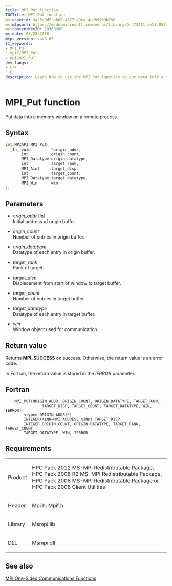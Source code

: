 ```yaml
---
title: MPI_Put function
TOCTitle: MPI_Put function
ms:assetid: 3a25a0d7-eb69-4377-a9ea-4dd89939b798
ms:mtpsurl: https://msdn.microsoft.com/en-us/library/Dn473451(v=VS.85)
ms:contentKeyID: 59360986
ms.date: 03/28/2018
mtps_version: v=VS.85
f1_keywords:
- MPI_PUT
- mpif/MPI_Put
- mpi/MPI_PUT
dev_langs:
- C++
- C
description: Learn how to use the MPI_Put function to put data into a memory window on a remote process at Microsoft's official site.
---
```


# MPI\_Put function

Put data into a memory window on a remote process.

## Syntax

``` c++
int MPIAPI MPI_Put(
  _In_ void         *origin_addr,
       int          origin_count,
       MPI_Datatype origin_datatype,
       int          target_rank,
       MPI_Aint     target_disp,
       int          target_count,
       MPI_Datatype target_datatype,
       MPI_Win      win
);
```

## Parameters

  - *origin\_addr* \[in\]  
    Initial address of origin buffer.

  - *origin\_count*  
    Number of entries in origin buffer.

  - *origin\_datatype*  
    Datatype of each entry in origin buffer.

  - *target\_rank*  
    Rank of target.

  - *target\_disp*  
    Displacement from start of window to target buffer.

  - *target\_count*  
    Number of entries in target buffer.

  - *target\_datatype*  
    Datatype of each entry in target buffer.

  - *win*  
    Window object used for communication.

## Return value

Returns **MPI\_SUCCESS** on success. Otherwise, the return value is an error code.

In Fortran, the return value is stored in the *IERROR* parameter.

## Fortran

``` FORTRAN
    MPI_PUT(ORIGIN_ADDR, ORIGIN_COUNT, ORIGIN_DATATYPE, TARGET_RANK,
                TARGET_DISP, TARGET_COUNT, TARGET_DATATYPE, WIN, IERROR)
        <type> ORIGIN_ADDR(*)
        INTEGER(KIND=MPI_ADDRESS_KIND) TARGET_DISP
        INTEGER ORIGIN_COUNT, ORIGIN_DATATYPE, TARGET_RANK, TARGET_COUNT,
        TARGET_DATATYPE, WIN, IERROR
```

## Requirements

<table>
<colgroup>
<col/>
<col/>
</colgroup>
<tbody>
<tr class="odd">
<td><p>Product</p></td>
<td><p>HPC Pack 2012 MS-MPI Redistributable Package, HPC Pack 2008 R2 MS-MPI Redistributable Package, HPC Pack 2008 MS-MPI Redistributable Package or HPC Pack 2008 Client Utilities</p></td>
</tr>
<tr class="even">
<td><p>Header</p></td>
<td>Mpi.h;
Mpif.h</td>
</tr>
<tr class="odd">
<td><p>Library</p></td>
<td>Msmpi.lib</td>
</tr>
<tr class="even">
<td><p>DLL</p></td>
<td>Msmpi.dll</td>
</tr>
</tbody>
</table>


## See also

[MPI One-Sided Communications Functions](mpi-one-sided-communications-functions.md)

